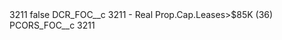 <?xml version="1.0" encoding="UTF-8"?>
<CustomMetadata xmlns="http://soap.sforce.com/2006/04/metadata" xmlns:xsi="http://www.w3.org/2001/XMLSchema-instance" xmlns:xsd="http://www.w3.org/2001/XMLSchema">
    <label>3211</label>
    <protected>false</protected>
    <values>
        <field>DCR_FOC__c</field>
        <value xsi:type="xsd:string">3211 - Real Prop.Cap.Leases&gt;$85K (36)</value>
    </values>
    <values>
        <field>PCORS_FOC__c</field>
        <value xsi:type="xsd:string">3211</value>
    </values>
</CustomMetadata>
